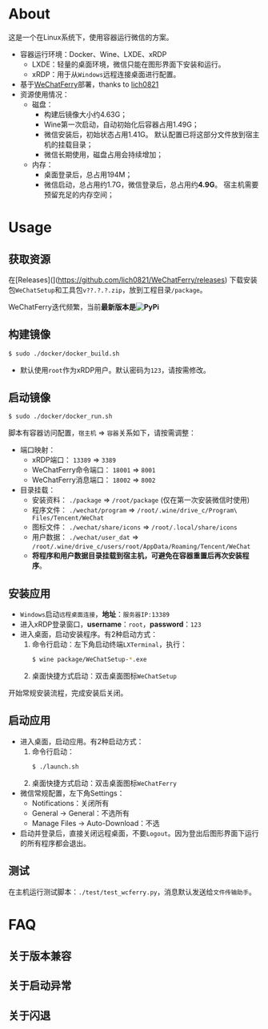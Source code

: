 # About
这是一个在Linux系统下，使用容器运行微信的方案。
*   容器运行环境：Docker、Wine、LXDE、xRDP
    -   LXDE：轻量的桌面环境，微信只能在图形界面下安装和运行。
    -   xRDP：用于从``Windows``远程连接桌面进行配置。
*   基于[WeChatFerry](https://github.com/lich0821/WeChatFerry)部署，thanks to [lich0821](https://github.com/lich0821/WeChatFerry/commits?author=lich0821)
*   资源使用情况：
    -   磁盘：
        -   构建后镜像大小约4.63G；
        -   Wine第一次启动，自动初始化后容器占用1.49G；
        -   微信安装后，初始状态占用1.41G。
            默认配置已将这部分文件放到宿主机的挂载目录；
        -   微信长期使用，磁盘占用会持续增加；
    -   内存：
        -   桌面登录后，总占用194M；
        -   微信启动，总占用约1.7G，微信登录后，总占用约**4.9G**。
            宿主机需要预留充足的内存空间；

# Usage
## 获取资源
在[Releases](](https://github.com/lich0821/WeChatFerry/releases)
下载安装包``WeChatSetup``和工具包``v??.?.?.zip``，放到工程目录``/package``。

WeChatFerry迭代频繁，当前**最新版本是![PyPi](https://img.shields.io/pypi/v/wcferry.svg)**

## 构建镜像
```sh
$ sudo ./docker/docker_build.sh
```

*   默认使用``root``作为xRDP用户。默认密码为``123``，请按需修改。

## 启动镜像
```sh
$ sudo ./docker/docker_run.sh
```

脚本有容器访问配置，``宿主机`` => ``容器``关系如下，请按需调整：
*   端口映射：
    -   xRDP端口： ``13389`` => ``3389``
    -   WeChatFerry命令端口： ``18001`` => ``8001``
    -   WeChatFerry消息端口： ``18002`` => ``8002``
*   目录挂载：
    -   安装资料： ``./package`` => ``/root/package`` (仅在第一次安装微信时使用)
    -   程序文件： ``./wechat/program`` => ``/root/.wine/drive_c/Program\ Files/Tencent/WeChat``
    -   图标文件： ``./wechat/share/icons`` => ``/root/.local/share/icons``
    -   用户数据： ``./wechat/user_dat`` => ``/root/.wine/drive_c/users/root/AppData/Roaming/Tencent/WeChat``
    -   **将程序和用户数据目录挂载到宿主机，可避免在容器重置后再次安装程序**。

## 安装应用
*   ``Windows``启动``远程桌面连接``，**地址**：``服务器IP:13389``
*   进入xRDP登录窗口，**username**：``root``，**password**：``123``
*   进入桌面，启动安装程序。有2种启动方式：
    1.  命令行启动：左下角启动终端``LXTerminal``，执行：
        ```sh
        $ wine package/WeChatSetup-*.exe
        ```
    2.  桌面快捷方式启动：双击桌面图标``WeChatSetup``

开始常规安装流程，完成安装后关闭。

## 启动应用
*   进入桌面，启动应用。有2种启动方式：
    1.  命令行启动：
        ```sh
        $ ./launch.sh
        ```
    2.  桌面快捷方式启动：双击桌面图标``WeChatFerry``
*   微信常规配置，左下角Settings：
    -   Notifications：关闭所有
    -   General -> General：不选所有
    -   Manage Files -> Auto-Download：不选
*   启动并登录后，直接关闭远程桌面，不要``Logout``。因为登出后图形界面下运行的所有程序都会退出。

## 测试
在主机运行测试脚本：``./test/test_wcferry.py``，消息默认发送给``文件传输助手``。

# FAQ
## 关于版本兼容

## 关于启动异常

## 关于闪退


